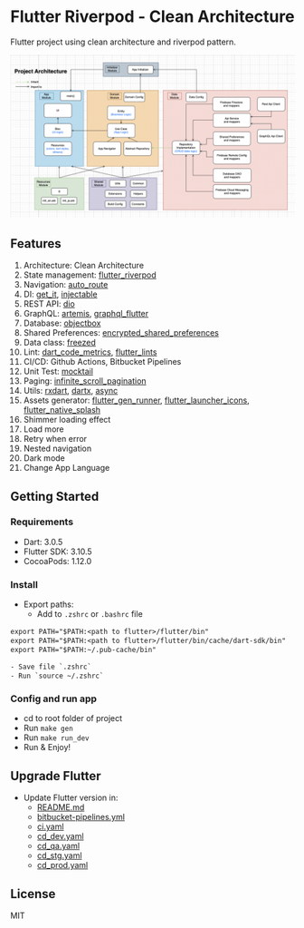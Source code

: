 # Flutter Riverpod - Clean Architecture

Flutter project using clean architecture and riverpod pattern.

![Architecture](config/project_architecture.png?raw=true)

## Features

1. Architecture: Clean Architecture
1. State management: [flutter_riverpod](https://pub.dev/packages/flutter_riverpod)
1. Navigation: [auto_route](https://pub.dev/packages/auto_route)
1. DI: [get_it](https://pub.dev/packages/get_it), [injectable](https://pub.dev/packages/injectable)
1. REST API: [dio](https://pub.dev/packages/dio)
1. GraphQL: [artemis](https://pub.dev/packages/artemis), [graphql_flutter](https://pub.dev/packages/graphql_flutter)
1. Database: [objectbox](https://pub.dev/packages/objectbox)
1. Shared Preferences: [encrypted_shared_preferences](https://pub.dev/packages/encrypted_shared_preferences)
1. Data class: [freezed](https://pub.dev/packages/freezed)
1. Lint: [dart_code_metrics](https://pub.dev/packages/dart_code_metrics), [flutter_lints](https://pub.dev/packages/flutter_lints)
1. CI/CD: Github Actions, Bitbucket Pipelines
1. Unit Test: [mocktail](https://pub.dev/packages/mocktail)
1. Paging: [infinite_scroll_pagination](https://pub.dev/packages/infinite_scroll_pagination)
1. Utils: [rxdart](https://pub.dev/packages/rxdart), [dartx](https://pub.dev/packages/dartx), [async](https://pub.dev/packages/async)
1. Assets generator: [flutter_gen_runner](https://pub.dev/packages/flutter_gen_runner), [flutter_launcher_icons](https://pub.dev/packages/flutter_launcher_icons), [flutter_native_splash](https://pub.dev/packages/flutter_native_splash)
1. Shimmer loading effect
1. Load more
1. Retry when error
1. Nested navigation
1. Dark mode
1. Change App Language

## Getting Started

### Requirements

- Dart: 3.0.5
- Flutter SDK: 3.10.5
- CocoaPods: 1.12.0

### Install

- Export paths:
  - Add to `.zshrc` or `.bashrc` file

```
export PATH="$PATH:<path to flutter>/flutter/bin"
export PATH="$PATH:<path to flutter>/flutter/bin/cache/dart-sdk/bin"
export PATH="$PATH:~/.pub-cache/bin"
```

    - Save file `.zshrc`
    - Run `source ~/.zshrc`

### Config and run app

- cd to root folder of project
- Run `make gen`
- Run `make run_dev`
- Run & Enjoy!

## Upgrade Flutter

- Update Flutter version in:
  - [README.md](#requirements)
  - [bitbucket-pipelines.yml](bitbucket-pipelines.yml)
  - [ci.yaml](.github/workflows/ci.yaml)
  - [cd_dev.yaml](.github/workflows/cd_dev.yaml)
  - [cd_qa.yaml](.github/workflows/cd_qa.yaml)
  - [cd_stg.yaml](.github/workflows/cd_stg.yaml)
  - [cd_prod.yaml](.github/workflows/cd_prod.yaml)

## License

MIT
